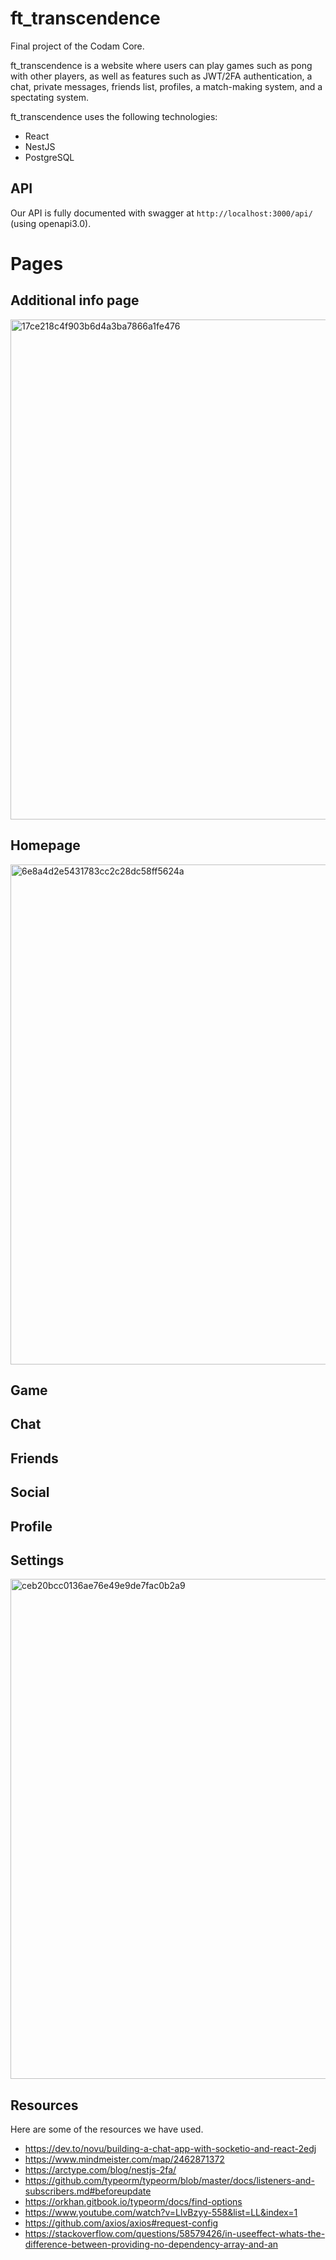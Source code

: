 # ft_transcendence
Final project of the Codam Core.<br>

ft_transcendence is a website where users can play games such as pong with other players, as well as features such as JWT/2FA authentication, a chat, private messages, friends list, profiles, a match-making system, and a spectating system.

ft_transcendence uses the following technologies:

 - React
 - NestJS
 - PostgreSQL

## API
Our API is fully documented with swagger at `http://localhost:3000/api/` (using openapi3.0).<br>

# Pages

## Additional info page
<img width="800" alt="17ce218c4f903b6d4a3ba7866a1fe476" src="https://user-images.githubusercontent.com/60445103/212181637-9fe28410-93dd-49bf-864f-e3ff1ba2fd70.png">

## Homepage
<img width="800" alt="6e8a4d2e5431783cc2c28dc58ff5624a" src="https://user-images.githubusercontent.com/60445103/212181851-3f0c5817-2570-4f88-8b6e-36624a38648d.png">

## Game

## Chat

## Friends

## Social

## Profile

## Settings
<img width="800" alt="ceb20bcc0136ae76e49e9de7fac0b2a9" src="https://user-images.githubusercontent.com/60445103/212181998-7045c96a-bf56-41c6-8381-b6307074fe9c.jpg">



## Resources
Here are some of the resources we have used.

 - https://dev.to/novu/building-a-chat-app-with-socketio-and-react-2edj
 - https://www.mindmeister.com/map/2462871372
 - https://arctype.com/blog/nestjs-2fa/
 - https://github.com/typeorm/typeorm/blob/master/docs/listeners-and-subscribers.md#beforeupdate
 - https://orkhan.gitbook.io/typeorm/docs/find-options
 - https://www.youtube.com/watch?v=LlvBzyy-558&list=LL&index=1
 - https://github.com/axios/axios#request-config
 - https://stackoverflow.com/questions/58579426/in-useeffect-whats-the-difference-between-providing-no-dependency-array-and-an
